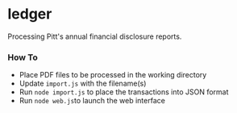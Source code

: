 # ledger

Processing Pitt's annual financial disclosure reports.

### How To

- Place PDF files to be processed in the working directory
- Update `import.js` with the filename(s)
- Run `node import.js` to place the transactions into JSON format
- Run `node web.js`to launch the web interface
